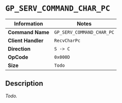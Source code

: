 # `GP_SERV_COMMAND_CHAR_PC`

| Information               | Notes |
|---                        |---    |
| **Command Name**          | `GP_SERV_COMMAND_CHAR_PC` |
| **Client Handler**        | `RecvCharPc` |
| **Direction**             | `S -> C` |
| **OpCode**                | `0x000D` |
| **Size**                  | `Todo` |

## Description

_Todo._
